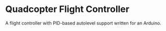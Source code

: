 # Quadcopter Flight Controller

A flight controller with PID-based autolevel support written for an Arduino.
